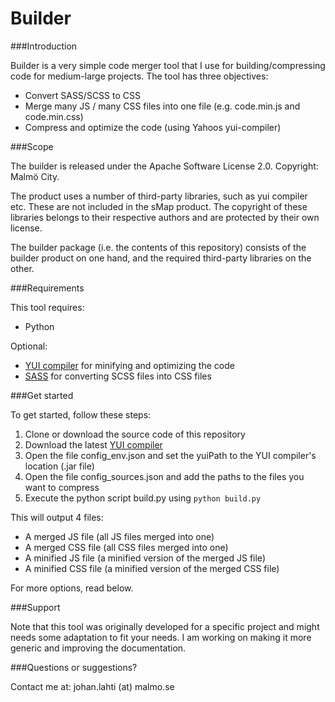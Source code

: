 Builder 
===========

###Introduction

Builder is a very simple code merger tool that I use for building/compressing code for medium-large projects.
The tool has three objectives:
- Convert SASS/SCSS to CSS
- Merge many JS / many CSS files into one file (e.g. code.min.js and code.min.css)
- Compress and optimize the code (using Yahoos yui-compiler)

###Scope

The builder is released under the Apache Software License 2.0. Copyright: Malmö City.

The product uses a number of third-party libraries, such as yui compiler etc. These are not included in the sMap product. The copyright of these libraries belongs to their respective authors and are protected by their own license.

The builder package (i.e. the contents of this repository) consists of the builder product on one hand, and the required third-party libraries on the other.

###Requirements

This tool requires:
- Python

Optional:
- [YUI compiler](https://github.com/yui/yuicompressor/releases) for minifying and optimizing the code
- [SASS](http://sass-lang.com/install) for converting SCSS files into CSS files

###Get started

To get started, follow these steps:

1. Clone or download the source code of this repository
2. Download the latest [YUI compiler](https://github.com/yui/yuicompressor/releases)
3. Open the file config_env.json and set the yuiPath to the YUI compiler's location (.jar file)
4. Open the file config_sources.json and add the paths to the files you want to compress
5. Execute the python script build.py using ```python build.py```

This will output 4 files:
- A merged JS file (all JS files merged into one)
- A merged CSS file (all CSS files merged into one)
- A minified JS file (a minified version of the merged JS file)
- A minified CSS file (a minified version of the merged CSS file)

For more options, read below.

###Support

Note that this tool was originally developed for a specific project and might needs some adaptation to fit your needs. I am working on making it more generic and improving the documentation.

###Questions or suggestions?

Contact me at: johan.lahti (at) malmo.se

